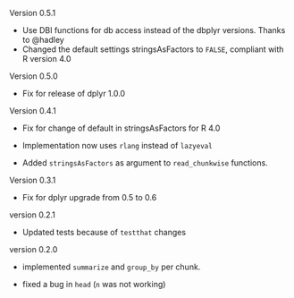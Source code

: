 Version 0.5.1

* Use DBI functions for db access instead of the dbplyr versions. Thanks to @hadley
* Changed the default settings stringsAsFactors to `FALSE`, compliant with 
R version 4.0

Version 0.5.0

* Fix for release of dplyr 1.0.0

Version 0.4.1

* Fix for change of default in stringsAsFactors for R 4.0

* Implementation now uses `rlang` instead of `lazyeval`

* Added `stringsAsFactors` as argument to `read_chunkwise` functions.

Version 0.3.1

* Fix for dplyr upgrade from 0.5 to 0.6

version 0.2.1

* Updated tests because of `testthat` changes

version 0.2.0

* implemented `summarize` and `group_by` per chunk.

* fixed a bug in `head` (`n` was not working)
